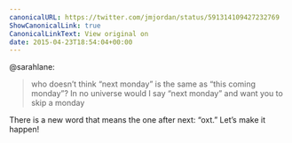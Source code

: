 ```yaml
---
canonicalURL: https://twitter.com/jmjordan/status/591314109427232769
ShowCanonicalLink: true
CanonicalLinkText: View original on
date: 2015-04-23T18:54:04+00:00
---
```

@sarahlane:

> who doesn’t think “next monday” is the same as “this coming monday”? In no universe would I say “next monday” and want you to skip a monday

There is a new word that means the one after next: “oxt.” Let’s make it happen!